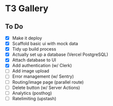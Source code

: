 # T3 Gallery

## To Do

- [x] Make it deploy
- [x] Scaffold basic ui with mock data
- [x] Tidy up build process
- [x] Actually set up a database (Vercel PostgreSQL)
- [x] Attach database to UI
- [x] Add authentication (w/ Clerk)
- [ ] Add image upload
- [ ] Error management (w/ Sentry)
- [ ] Routing/image page (parallel route)
- [ ] Delete button (w/ Server Actions)
- [ ] Analytics (posthog)
- [ ] Ratelimiting (upstash)